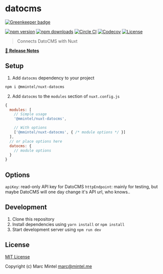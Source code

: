 # datocms

[![Greenkeeper badge](https://badges.greenkeeper.io/mmintel/nuxt-datocms.svg)](https://greenkeeper.io/)

[![npm version][npm-version-src]][npm-version-href]
[![npm downloads][npm-downloads-src]][npm-downloads-href]
[![Circle CI][circle-ci-src]][circle-ci-href]
[![Codecov][codecov-src]][codecov-href]
[![License][license-src]][license-href]

> Connects DatoCMS with Nuxt

[📖 **Release Notes**](./CHANGELOG.md)

## Setup

1. Add `datocms` dependency to your project

```bash
npm i @mmintel/nuxt-datocms
```

2. Add `datocms` to the `modules` section of `nuxt.config.js`

```js
{
  modules: [
    // Simple usage
    '@mmintel/nuxt-datocms',

    // With options
    ['@mmintel/nuxt-datocms', { /* module options */ }]
  ],
  // or place options here
  datocms: {
    // module options
  }
}
```

## Options
`apiKey`: read-only API key for DatoCMS
`httpEndpoint`: mainly for testing, but maybe DatoCMS will one day change it's API url, who knows..

## Development

1. Clone this repository
2. Install dependencies using `yarn install` or `npm install`
3. Start development server using `npm run dev`

## License

[MIT License](./LICENSE)

Copyright (c) Marc Mintel <marc@mintel.me>

<!-- Badges -->
[npm-version-src]: https://img.shields.io/npm/v/datocms/latest.svg?style=flat-square
[npm-version-href]: https://npmjs.com/package/datocms

[npm-downloads-src]: https://img.shields.io/npm/dt/datocms.svg?style=flat-square
[npm-downloads-href]: https://npmjs.com/package/datocms

[circle-ci-src]: https://img.shields.io/circleci/project/github/.svg?style=flat-square
[circle-ci-href]: https://circleci.com/gh/

[codecov-src]: https://img.shields.io/codecov/c/github/.svg?style=flat-square
[codecov-href]: https://codecov.io/gh/

[license-src]: https://img.shields.io/npm/l/datocms.svg?style=flat-square
[license-href]: https://npmjs.com/package/datocms
